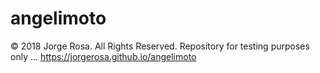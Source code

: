 # angelimoto

© 2018 Jorge Rosa. All Rights Reserved.
Repository for testing purposes only ...
https://jorgerosa.github.io/angelimoto

